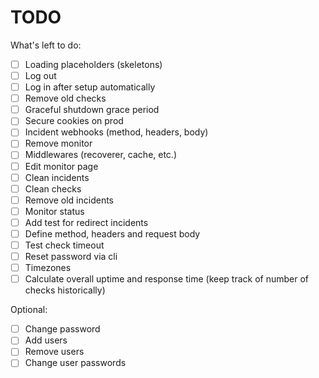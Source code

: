 # TODO

What's left to do:

- [ ] Loading placeholders (skeletons)
- [ ] Log out
- [ ] Log in after setup automatically
- [ ] Remove old checks
- [ ] Graceful shutdown grace period
- [ ] Secure cookies on prod
- [ ] Incident webhooks (method, headers, body)
- [ ] Remove monitor
- [ ] Middlewares (recoverer, cache, etc.)
- [ ] Edit monitor page
- [ ] Clean incidents
- [ ] Clean checks
- [ ] Remove old incidents
- [ ] Monitor status
- [ ] Add test for redirect incidents
- [ ] Define method, headers and request body
- [ ] Test check timeout
- [ ] Reset password via cli
- [ ] Timezones
- [ ] Calculate overall uptime and response time (keep track of number of checks
      historically)

Optional:

- [ ] Change password
- [ ] Add users
- [ ] Remove users
- [ ] Change user passwords
